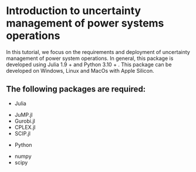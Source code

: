 # Introduction to uncertainty management of power systems operations

In this tutorial, we focus on the requirements and deployment of uncertainty management of power system operations. In general, this package is developed using Julia 1.9 + and Python 3.10 + . This package can be developed on Windows, Linux and MacOs with Apple Silicon. 

## The following packages are required:
- Julia 
* JuMP.jl 
* Gurobi.jl
* CPLEX.jl
* SCIP.jl

- Python
* numpy
* scipy
